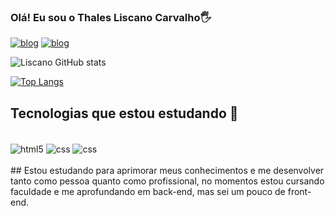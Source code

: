### Olá! Eu sou o Thales Liscano Carvalho🖐 

[![blog](https://img.shields.io/badge/Twitter-1DA1F2?style=for-the-badge&logo=twitter&logoColor=white)](https://twitter.com/thalesliscano)
[![blog](https://img.shields.io/badge/LinkedIn-0077B5?style=for-the-badge&logo=linkedin&logoColor=white)](https://www.linkedin.com/in/thales-liscano-8a4617220/)


![Liscano GitHub stats](https://github-readme-stats.vercel.app/api?username=thalesliscano&show_icons=true&theme=radical)

[![Top Langs](https://github-readme-stats.vercel.app/api/top-langs/?username=thalesliscano)](https://github.com/anuraghazra/github-readme-stats)

## Tecnologias que estou estudando 📗

<div style="display: inline_block"/> <br/>
    <img align="center" alt="html5" src="https://img.shields.io/badge/HTML5-E34F26?style=for-the-badge&logo=html5&logoColor=white" />
    <img align="center" alt="css" src="https://img.shields.io/badge/CSS3-1572B6?style=for-the-badge&logo=css3&logoColor=white" />
    <img align="center" alt="css" src="https://img.shields.io/badge/python-v3.7-blue" />
    
</div><br/>  
## Estou estudando para aprimorar meus conhecimentos e me desenvolver tanto como pessoa quanto como profissional, no momentos estou cursando faculdade e me aprofundando em back-end, mas sei um pouco de front-end.


